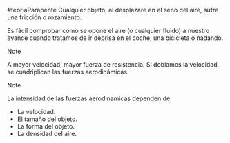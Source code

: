 #teoriaParapente
Cualquier objeto, al desplazare en el seno del aire, sufre una fricción o rozamiento.

Es fácil comprobar como se opone el aire (o cualquier fluido) a nuestro avance cuando tratamos de ir deprisa en el coche, una bicicleta o nadando. 

> [!note] 
> A mayor velocidad, mayor fuerza de resistencia. Si doblamos la velocidad, se cuadriplican las fuerzas aerodinámicas. 

> [!note] 
> La intensidad de las fuerzas aerodinamicas dependen de:
> - La velocidad.
> - El tamaño del objeto.
> - La forma del objeto.
> - La densidad del aire.

